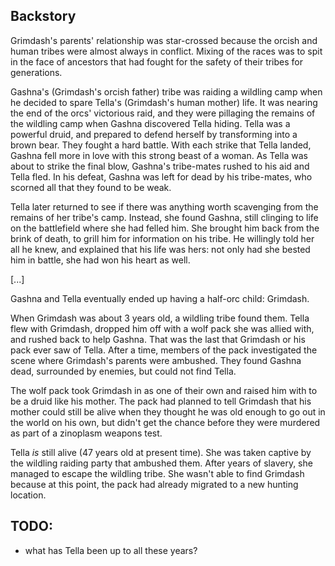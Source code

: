 ## Backstory

Grimdash's parents' relationship was star-crossed because the orcish and human tribes were almost always in conflict.
Mixing of the races was to spit in the face of ancestors that had fought for the safety of their tribes for generations.

Gashna's (Grimdash's orcish father) tribe was raiding a wildling camp when he decided to spare Tella's (Grimdash's human mother) life.
It was nearing the end of the orcs' victorious raid, and they were pillaging the remains of the wildling camp when Gashna discovered Tella hiding.
Tella was a powerful druid, and prepared to defend herself by transforming into a brown bear.
They fought a hard battle.
With each strike that Tella landed, Gashna fell more in love with this strong beast of a woman.
As Tella was about to strike the final blow, Gashna's tribe-mates rushed to his aid and Tella fled.
In his defeat, Gashna was left for dead by his tribe-mates, who scorned all that they found to be weak.

Tella later returned to see if there was anything worth scavenging from the remains of her tribe's camp.
Instead, she found Gashna, still clinging to life on the battlefield where she had felled him.
She brought him back from the brink of death, to grill him for information on his tribe.
He willingly told her all he knew, and explained that his life was hers: not only had she bested him in battle, she had won his heart as well.

[...]

Gashna and Tella eventually ended up having a half-orc child: Grimdash.

When Grimdash was about 3 years old, a wildling tribe found them.
Tella flew with Grimdash, dropped him off with a wolf pack she was allied with, and rushed back to help Gashna.
That was the last that Grimdash or his pack ever saw of Tella.
After a time, members of the pack investigated the scene where Grimdash's parents were ambushed.
They found Gashna dead, surrounded by enemies, but could not find Tella.

The wolf pack took Grimdash in as one of their own and raised him with to be a druid like his mother.
The pack had planned to tell Grimdash that his mother could still be alive when they thought he was old enough to go out in the world on his own, but didn't get the chance before they were murdered as part of a zinoplasm weapons test.

Tella *is* still alive (47 years old at present time).
She was taken captive by the wildling raiding party that ambushed them.
After years of slavery, she managed to escape the wildling tribe.
She wasn't able to find Grimdash because at this point, the pack had already migrated to a new hunting location.

## TODO:

- what has Tella been up to all these years?
